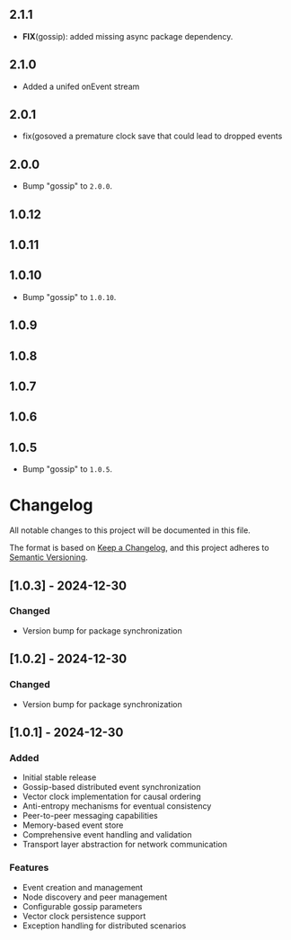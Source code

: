 ## 2.1.1

 - **FIX**(gossip): added missing async package dependency.

## 2.1.0

 - Added a unifed onEvent stream

## 2.0.1

 - fix(gosoved a premature clock save that could lead to dropped events

## 2.0.0

 - Bump "gossip" to `2.0.0`.

## 1.0.12

## 1.0.11

## 1.0.10

 - Bump "gossip" to `1.0.10`.

## 1.0.9

## 1.0.8

## 1.0.7

## 1.0.6

## 1.0.5

 - Bump "gossip" to `1.0.5`.

# Changelog

All notable changes to this project will be documented in this file.

The format is based on [Keep a Changelog](https://keepachangelog.com/en/1.0.0/),
and this project adheres to [Semantic Versioning](https://semver.org/spec/v2.0.0.html).

## [1.0.3] - 2024-12-30

### Changed
- Version bump for package synchronization

## [1.0.2] - 2024-12-30

### Changed
- Version bump for package synchronization

## [1.0.1] - 2024-12-30

### Added
- Initial stable release
- Gossip-based distributed event synchronization
- Vector clock implementation for causal ordering
- Anti-entropy mechanisms for eventual consistency
- Peer-to-peer messaging capabilities
- Memory-based event store
- Comprehensive event handling and validation
- Transport layer abstraction for network communication

### Features
- Event creation and management
- Node discovery and peer management  
- Configurable gossip parameters
- Vector clock persistence support
- Exception handling for distributed scenarios